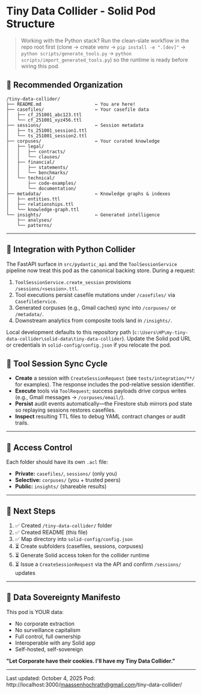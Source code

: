# Tiny Data Collider - Solid Pod Structure

> Working with the Python stack? Run the clean-slate workflow in the repo root first (clone → create venv → `pip install -e ".[dev]"` → `python scripts/generate_tools.py` → `python scripts/import_generated_tools.py`) so the runtime is ready before wiring this pod.

## 📁 Recommended Organization

```
/tiny-data-collider/
├── README.md                    ← You are here!
├── casefiles/                   ← Your casefile data
│   ├── cf_251001_abc123.ttl
│   └── cf_251001_xyz456.ttl
├── sessions/                    ← Session metadata
│   ├── ts_251001_session1.ttl
│   └── ts_251001_session2.ttl
├── corpuses/                    ← Your curated knowledge
│   ├── legal/
│   │   ├── contracts/
│   │   └── clauses/
│   ├── financial/
│   │   ├── statements/
│   │   └── benchmarks/
│   └── technical/
│       ├── code-examples/
│       └── documentation/
├── metadata/                    ← Knowledge graphs & indexes
│   ├── entities.ttl
│   ├── relationships.ttl
│   └── knowledge-graph.ttl
└── insights/                    ← Generated intelligence
    ├── analyses/
    └── patterns/
```

---

## 🔗 Integration with Python Collider

The FastAPI surface in `src/pydantic_api` and the `ToolSessionService` pipeline now treat this pod as the canonical backing store. During a request:

1. `ToolSessionService.create_session` provisions `/sessions/<session>.ttl`.
2. Tool executions persist casefile mutations under `/casefiles/` via `CasefileService`.
3. Generated corpuses (e.g., Gmail caches) sync into `/corpuses/` or `/metadata/`.
4. Downstream analytics from composite tools land in `/insights/`.

Local development defaults to this repository path (`c:\Users\HP\my-tiny-data-collider\solid-data\tiny-data-collider`). Update the Solid pod URL or credentials in `solid-config/config.json` if you relocate the pod.

## 🔁 Tool Session Sync Cycle

- **Create** a session with `CreateSessionRequest` (see `tests/integration/**/` for examples). The response includes the pod-relative session identifier.
- **Execute** tools via `ToolRequest`; success payloads drive corpus writes (e.g., Gmail messages → `/corpuses/email/`).
- **Persist** audit events automatically—the Firestore stub mirrors pod state so replaying sessions restores casefiles.
- **Inspect** resulting TTL files to debug YAML contract changes or audit trails.

---

## 🔐 Access Control

Each folder should have its own `.acl` file:

- **Private:** `casefiles/`, `sessions/` (only you)
- **Selective:** `corpuses/` (you + trusted peers)
- **Public:** `insights/` (shareable results)

---

## 🚀 Next Steps

1. ✅ Created `/tiny-data-collider/` folder
2. ✅ Created README (this file)
3. ✅ Map directory into `solid-config/config.json`
4. ⏳ Create subfolders (casefiles, sessions, corpuses)
5. ⏳ Generate Solid access token for the collider runtime
6. ⏳ Issue a `CreateSessionRequest` via the API and confirm `/sessions/` updates

---

## 📝 Data Sovereignty Manifesto

This pod is YOUR data:
- No corporate extraction
- No surveillance capitalism  
- Full control, full ownership
- Interoperable with any Solid app
- Self-hosted, self-sovereign

**"Let Corporate have their cookies. I'll have my Tiny Data Collider."**

---

Last updated: October 4, 2025
Pod: http://localhost:3000/maassenhochrath@gmail.com/tiny-data-collider/

